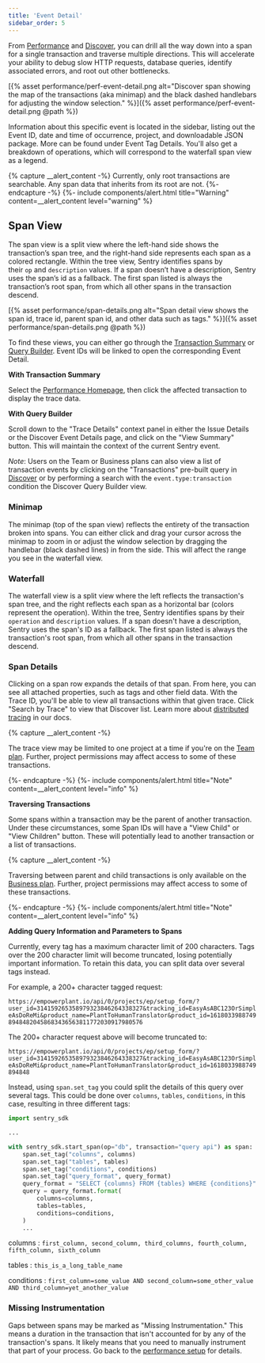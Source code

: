 ```yaml
---
title: 'Event Detail'
sidebar_order: 5
---
```


From [Performance](/performance-monitoring/performance/index) and [Discover](/performance-monitoring/discover-queries/index), you can drill all the way down into a span for a single transaction and traverse multiple directions. This will accelerate your ability to debug slow HTTP requests, database queries, identify associated errors, and root out other bottlenecks.

[{% asset performance/perf-event-detail.png alt="Discover span showing the map of the transactions (aka minimap) and the black dashed handlebars for adjusting the window selection." %}]({% asset performance/perf-event-detail.png @path %})

Information about this specific event is located in the sidebar, listing out the Event ID, date and time of occurrence, project, and downloadable JSON package. More can be found under Event Tag Details. You'll also get a breakdown of operations, which will correspond to the waterfall span view as a legend.

{% capture __alert_content -%}
Currently, only root transactions are searchable. Any span data that inherits from its root are not. 
{%- endcapture -%}
{%- include components/alert.html
    title="Warning"
    content=__alert_content
    level="warning"
%}

## Span View

The span view is a split view where the left-hand side shows the transaction’s span tree, and the right-hand side represents each span as a colored rectangle. Within the tree view, Sentry identifies spans by their `op` and `description` values. If a span doesn’t have a description, Sentry uses the span’s id as a fallback. The first span listed is always the transaction’s root span, from which all other spans in the transaction descend.

[{% asset performance/span-details.png alt="Span detail view shows the span id, trace id, parent span id, and other data such as tags." %}]({% asset performance/span-details.png @path %})

To find these views, you can either go through the [Transaction Summary](/performance-monitoring/performance/transaction-summary) or [Query Builder](/performance-monitoring/discover-queries/query-builder/). Event IDs will be linked to open the corresponding Event Detail.

**With Transaction Summary**

Select the [Performance Homepage](/performance-monitoring/performance/index), then click the affected transaction to display the trace data.

**With Query Builder**

Scroll down to the "Trace Details" context panel in either the Issue Details or the Discover Event Details page, and click on the "View Summary" button. This will maintain the context of the current Sentry event.

_Note_: Users on the Team or Business plans can also view a list of transaction events by clicking on the "Transactions" pre-built query in [Discover](/performance-monitoring/discover-queries/index) or by performing a search with the `event.type:transaction` condition the Discover Query Builder view.

### Minimap

The minimap (top of the span view) reflects the entirety of the transaction broken into spans. You can either click and drag your cursor across the minimap to zoom in or adjust the window selection by dragging the handlebar (black dashed lines) in from the side. This will affect the range you see in the waterfall view. 

### Waterfall

The waterfall view is a split view where the left reflects the transaction's span tree, and the right reflects each span as a horizontal bar (colors represent the operation). Within the tree, Sentry identifies spans by their `operation` and `description` values. If a span doesn't have a description, Sentry uses the span's ID as a fallback. The first span listed is always the transaction's root span, from which all other spans in the transaction descend. 

### Span Details

Clicking on a span row expands the details of that span. From here, you can see all attached properties, such as tags and other field data. With the Trace ID, you'll be able to view all transactions within that given trace. Click "Search by Trace" to view that Discover list. Learn more about [distributed tracing](/performance-monitoring/distributed-tracing/) in our docs. 

{% capture __alert_content -%}

The trace view may be limited to one project at a time if you're on the [Team plan](https://sentry.io/pricing/). Further, project permissions may affect access to some of these transactions.

{%- endcapture -%}
{%- include components/alert.html
    title="Note"
    content=__alert_content
    level="info"
%}

**Traversing Transactions**

Some spans within a transaction may be the parent of another transaction. Under these circumstances, some Span IDs will have a "View Child" or "View Children" button. These will potentially lead to another transaction or a list of transactions. 

{% capture __alert_content -%}

Traversing between parent and child transactions is only available on the [Business plan](https://sentry.io/pricing/). Further, project permissions may affect access to some of these transactions.

{%- endcapture -%}
{%- include components/alert.html
    title="Note"
    content=__alert_content
    level="info"
%}

**Adding Query Information and Parameters to Spans**

Currently, every tag has a maximum character limit of 200 characters. Tags over the 200 character limit will become truncated, losing potentially important information. To retain this data, you can split data over several tags instead.

For example, a 200+ character tagged request:

`https://empowerplant.io/api/0/projects/ep/setup_form/?user_id=314159265358979323846264338327&tracking_id=EasyAsABC123OrSimpleAsDoReMi&product_name=PlantToHumanTranslator&product_id=161803398874989484820458683436563811772030917980576`

The 200+ character request above will become truncated to:

`https://empowerplant.io/api/0/projects/ep/setup_form/?user_id=314159265358979323846264338327&tracking_id=EasyAsABC123OrSimpleAsDoReMi&product_name=PlantToHumanTranslator&product_id=1618033988749894848`

Instead, using `span.set_tag` you could split the details of this query over several tags. This could be done over `columns`, `tables`, `conditions`, in this case, resulting in three different tags:

```python
import sentry_sdk

...

with sentry_sdk.start_span(op="db", transaction="query api") as span:
    span.set_tag("columns", columns)
    span.set_tag("tables", tables)
    span.set_tag("conditions", conditions)
    span.set_tag("query_format", query_format)
    query_format = "SELECT {columns} FROM {tables} WHERE {conditions}"
    query = query_format.format(
        columns=columns,
        tables=tables,
        conditions=conditions,
    )
    ...
```

columns
: `first_column, second_column, third_columns, fourth_column, fifth_column, sixth_column`

tables
: `this_is_a_long_table_name`

conditions
: `first_column=some_value AND second_column=some_other_value AND third_column=yet_another_value`

### Missing Instrumentation 

Gaps between spans may be marked as "Missing Instrumentation." This means a duration in the transaction that isn't accounted for by any of the transaction's spans. It likely means that you need to manually instrument that part of your process. Go back to the [performance setup](/performance-monitoring/setup) for details. 

